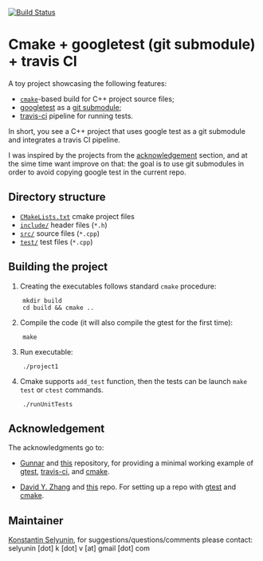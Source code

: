 [![Build Status](https://travis-ci.org/selyunin/gtest_submodule.svg?branch=master)](https://travis-ci.org/selyunin/gtest_submodule)

# Cmake + googletest (git submodule) + travis CI

A toy project showcasing the following features:
* [`cmake`](https://cmake.org/)-based build for C++ project source files;
* [googletest](https://github.com/google/googletest) 
  as a [git submodule](https://git-scm.com/book/en/v2/Git-Tools-Submodules);
* [travis-ci](https://travis-ci.org/) pipeline for running tests. 

In short, you see a C++ project that uses google test as a 
git submodule and integrates a travis CI pipeline.

I was inspired by the projects from the [acknowledgement](#acknowledgement)
section, and at the sime time want improve on that: the goal is to use 
git submodules in order to avoid copying google test in the current repo.

## Directory structure
* [`CMakeLists.txt`](./CMakeLists.txt) cmake project files
* [`include/`](./include) header files (`*.h`)
* [`src/`](./src) source files (`*.cpp`)
* [`test/`](./test) test files  (`*.cpp`)

## Building the project
1. Creating the executables follows standard `cmake` procedure:
```
    mkdir build
    cd build && cmake ..
```

2. Compile the code (it will also compile the gtest for the first time):
```
    make
```

3. Run executable:
```
    ./project1
```

4. Cmake supports `add_test` function, then the tests can be launch 
`make test` or `ctest` commands.
```
    ./runUnitTests
```

## Acknowledgement
The acknowledgments go to:
* [Gunnar](https://github.com/gujans) and
 [this](https://github.com/gujans/travis-gtest-cmake-example)
 repository, for providing a minimal working example of
 [gtest](https://github.com/google/googletest), 
 [travis-ci](https://travis-ci.org/), and 
 [cmake](https://cmake.org/).  
 
 
* [David Y. Zhang](https://github.com/dmonopoly) and 
[this](https://github.com/dmonopoly/gtest-cmake-example) 
repo. For setting up a repo with 
[gtest](https://github.com/google/googletest) and 
[cmake](https://cmake.org/).


## Maintainer

[Konstantin Selyunin](http://selyunin.com/), for
suggestions/questions/comments please contact: selyunin [dot] k [dot] v [at] gmail [dot] com
